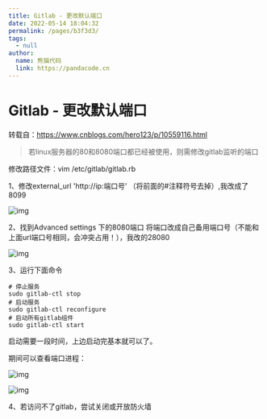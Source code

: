 ```yaml
---
title: Gitlab - 更改默认端口
date: 2022-05-14 18:04:32
permalink: /pages/b3f3d3/
tags: 
  - null
author: 
  name: 熊猫代码
  link: https://pandacode.cn
---
```


# Gitlab - 更改默认端口

转载自：https://www.cnblogs.com/hero123/p/10559116.html



> 若linux服务器的80和8080端口都已经被使用，则需修改gitlab监听的端口

修改路径文件：vim /etc/gitlab/gitlab.rb 

1、修改external_url 'http://ip:端口号'  （将前面的#注释符号去掉）,我改成了8099

 ![img](https://file.pandacode.cn/blog/202205141806420.png)

 

2、找到Advanced settings 下的8080端口 将端口改成自己备用端口号（不能和上面url端口号相同，会冲突占用！），我改的28080

![img](https://file.pandacode.cn/blog/202205141806463.png)

 

3、运行下面命令

```shell
# 停止服务
sudo gitlab-ctl stop
# 启动服务
sudo gitlab-ctl reconfigure
# 启动所有gitlab组件
sudo gitlab-ctl start
```

启动需要一段时间，上边启动完基本就可以了。

期间可以查看端口进程：

![img](https://file.pandacode.cn/blog/202205141806058.png)

![img](https://file.pandacode.cn/blog/202205141806026.png)

4、若访问不了gitlab，尝试关闭或开放防火墙
